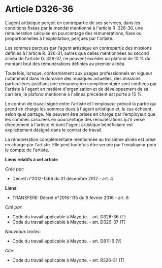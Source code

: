 # Article D326-36

L'agent artistique perçoit en contrepartie de ses services, dans les conditions fixées par le mandat mentionné à l'article R.
326-36, une rémunération calculée en pourcentage des rémunérations, fixes ou proportionnelles à l'exploitation, perçues par
l'artiste. 

Les sommes perçues par l'agent artistique en contrepartie des missions définies à l'article R. 326-31, autres que celles
mentionnées au second alinéa de l'article D. 326-37, ne peuvent excéder un plafond de 10 % du montant brut des rémunérations
définies au premier alinéa. 

Toutefois, lorsque, conformément aux usages professionnels en vigueur notamment dans le domaine des musiques actuelles, des
missions particulières justifiant une rémunération complémentaire sont confiées par l'artiste à l'agent en matière
d'organisation et de développement de sa carrière, le plafond mentionné à l'alinéa précédent est porté à 15 %. 

Le contrat de travail signé entre l'artiste et l'employeur prévoit la partie qui prend en charge les sommes dues à l'agent
artistique et, le cas échéant, selon quel partage. Ne peuvent être prises en charge par l'employeur que les sommes calculées
en pourcentage des rémunérations qu'il verse directement à l'artiste et dont l'agent artistique bénéficiaire est
explicitement désigné dans le contrat de travail. 

La rémunération complémentaire mentionnée au troisième alinéa est prise en charge par l'artiste. Elle peut toutefois être
versée par l'employeur pour le compte de l'artiste.

**Liens relatifs à cet article**

_Créé par_:

  - Décret n°2012-1566 du 31 décembre 2012 - art. 4

**Liens**:

  - TRANSFERE: Décret n°2016-135 du 9 février 2016 - art. 6

_Cité par_:

  - Code du travail applicable à Mayotte. - art. D326-36 (T)
  - Code du travail applicable à Mayotte. - art. D326-37 (T)

_Nouveaux textes_:

  - Code du travail applicable à Mayotte. - art. D811-6 (V)

_Cite_:

  - Code du travail applicable à Mayotte. - art. R326-31 (T)
